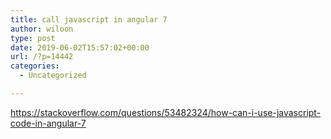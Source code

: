```yaml
---
title: call javascript in angular 7
author: wiloon
type: post
date: 2019-06-02T15:57:02+00:00
url: /?p=14442
categories:
  - Uncategorized

---
```

https://stackoverflow.com/questions/53482324/how-can-i-use-javascript-code-in-angular-7